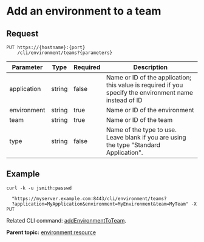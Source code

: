 # Add an environment to a team

## Request

```
PUT https://{hostname}:{port}
    /cli/environment/teams?{parameters}

```

|Parameter|Type|Required|Description|
|---------|----|--------|-----------|
|application|string|false|Name or ID of the application; this value is required if you specify the environment name instead of ID|
|environment|string|true|Name or ID of the environment|
|team|string|true|Name or ID of the team|
|type|string|false|Name of the type to use. Leave blank if you are using the type "Standard Application".|

## Example

```
curl -k -u jsmith:passwd 
   
  "https://myserver.example.com:8443/cli/environment/teams?
  ?application=MyApplication&environment=MyEnvironment&team=MyTeam" -X PUT
```

Related CLI command: [addEnvironmentToTeam](udclient_addenvironmenttoteam.md).

**Parent topic:** [environment resource](../../com.ibm.udeploy.api.doc/topics/rest_cli_environment.md)


